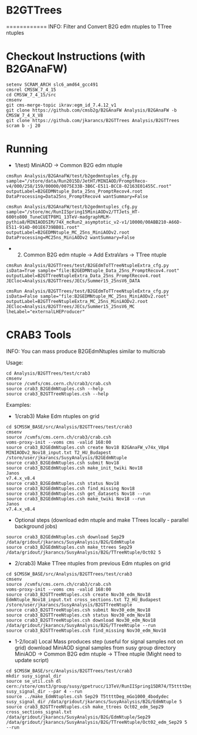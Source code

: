 # B2GTTrees
============
INFO: Filter and Convert B2G edm ntuples to TTree ntuples

Checkout Instructions (with B2GAnaFW)
=====================================

```Shell
setenv SCRAM_ARCH slc6_amd64_gcc491
cmsrel CMSSW_7_4_15
cd CMSSW_7_4_15/src
cmsenv
git cms-merge-topic ikrav:egm_id_7.4.12_v1
git clone https://github.com/cmsb2g/B2GAnaFW Analysis/B2GAnaFW -b CMSSW_7_4_X_V8
git clone https://github.com/jkarancs/B2GTTrees Analysis/B2GTTrees
scram b -j 20
```

Running
=======

   * 1/test) MiniAOD -> Common B2G edm ntuple
```Shell
cmsRun Analysis/B2GAnaFW/test/b2gedmntuples_cfg.py sample="/store/data/Run2015D/JetHT/MINIAOD/PromptReco-v4/000/258/159/00000/0075E33B-3B6C-E511-BCC8-02163E01455C.root" outputLabel=B2GEDMNtuple_Data_25ns_PromptRecov4.root DataProcessing=Data25ns_PromptRecov4 wantSummary=False

cmsRun Analysis/B2GAnaFW/test/b2gedmntuples_cfg.py sample="/store/mc/RunIISpring15MiniAODv2/TTJets_HT-600to800_TuneCUETP8M1_13TeV-madgraphMLM-pythia8/MINIAODSIM/74X_mcRun2_asymptotic_v2-v1/10000/00ABB210-A66D-E511-914D-001E6739BB01.root" outputLabel=B2GEDMNtuple_MC_25ns_MiniAODv2.root DataProcessing=MC25ns_MiniAODv2 wantSummary=False
```

   * 2) Common B2G edm ntuple -> Add ExtraVars -> TTree ntuple
```Shell
cmsRun Analysis/B2GTTrees/test/B2GEdmToTTreeNtupleExtra_cfg.py isData=True sample="file:B2GEDMNtuple_Data_25ns_PromptRecov4.root" outputLabel=B2GTTreeNtupleExtra_Data_25ns_PromptRecov4.root JECloc=Analysis/B2GTTrees/JECs/Summer15_25nsV6_DATA

cmsRun Analysis/B2GTTrees/test/B2GEdmToTTreeNtupleExtra_cfg.py isData=False sample="file:B2GEDMNtuple_MC_25ns_MiniAODv2.root" outputLabel=B2GTTreeNtupleExtra_MC_25ns_MiniAODv2.root JECloc=Analysis/B2GTTrees/JECs/Summer15_25nsV6_MC lheLabel="externalLHEProducer"
```

CRAB3 Tools
==========
INFO: You can mass produce B2GEdmNtuples similar to multicrab

Usage:
```Shell
cd Analysis/B2GTTrees/test/crab3
cmsenv
source /cvmfs/cms.cern.ch/crab3/crab.csh
source crab3_B2GEdmNtuples.csh --help
source crab3_B2GTTreeNtuples.csh --help
```

Examples:
   * 1/crab3) Make Edm ntuples on grid
```Shell
cd $CMSSW_BASE/src/Analysis/B2GTTrees/test/crab3
cmsenv
source /cvmfs/cms.cern.ch/crab3/crab.csh
voms-proxy-init --voms cms -valid 168:00
source crab3_B2GEdmNtuples.csh create Nov18 B2GAnaFW_v74x_V8p4 MINIAODv2_Nov18_input.txt T2_HU_Budapest /store/user/jkarancs/SusyAnalysis/B2GEdmNtuple
source crab3_B2GEdmNtuples.csh submit Nov18
source crab3_B2GEdmNtuples.csh make_init_twiki Nov18
Janos
v7.4.x_v8.4
source crab3_B2GEdmNtuples.csh status Nov18
source crab3_B2GEdmNtuples.csh find_missing Nov18
source crab3_B2GEdmNtuples.csh get_datasets Nov18 --run
source crab3_B2GEdmNtuples.csh make_twiki Nov18 --run
Janos
v7.4.x_v8.4
```

   * Optional steps (download edm ntuple and make TTrees locally - parallel background jobs)

```Shell
source crab3_B2GEdmNtuples.csh download Sep29 /data/gridout/jkarancs/SusyAnalysis/B2G/EdmNtuple
source crab3_B2GEdmNtuples.csh make_ttrees Sep29 /data/gridout/jkarancs/SusyAnalysis/B2G/TTreeNtuple/Oct02 5
```

   * 2/crab3) Make TTree ntuples from previous Edm ntuples on grid
```Shell
cd $CMSSW_BASE/src/Analysis/B2GTTrees/test/crab3
cmsenv
source /cvmfs/cms.cern.ch/crab3/crab.csh
voms-proxy-init --voms cms -valid 168:00
source crab3_B2GTTreeNtuples.csh create Nov30_edm_Nov18 EdmNtuple_Nov18_input.txt cross_sections.txt T2_HU_Budapest /store/user/jkarancs/SusyAnalysis/B2GTTreeNtuple
source crab3_B2GTTreeNtuples.csh submit Nov30_edm_Nov18
source crab3_B2GTTreeNtuples.csh status Nov30_edm_Nov18
source crab3_B2GTTreeNtuples.csh download Nov30_edm_Nov18 /data/gridout/jkarancs/SusyAnalysis/B2G/TTreeNtuple --run
source crab3_B2GTTreeNtuples.csh find_missing Nov30_edm_Nov18
```

   * 1-2/local)  Local Mass produces step (useful for signal samples not on grid)
    download MiniAOD signal samples from susy group directory  
    MiniAOD -> Common B2G edm ntuple -> TTree ntuple
    (Might need to update script)


```Shell
cd $CMSSW_BASE/src/Analysis/B2GTTrees/test/crab3
mkdir susy_signal_dir
source se_util.csh dl cern:/store/cmst3/group/susy/gpetrucc/13TeV/RunIISpring15DR74/T5ttttDeg_mGo1000_mStop300_mCh285_mChi280_23bodydec susy_signal_dir --par 4 --run
source ../make_EdmNtuples.csh Sep29 T5ttttDeg_mGo1000_4bodydec susy_signal_dir /data/gridout/jkarancs/SusyAnalysis/B2G/EdmNtuple 5
source crab3_B2GTTreeNtuples.csh make_ttrees Oct02_edm_Sep29 cross_sections_signal.txt /data/gridout/jkarancs/SusyAnalysis/B2G/EdmNtuple/Sep29 /data/gridout/jkarancs/SusyAnalysis/B2G/TTreeNtuple/Oct02_edm_Sep29 5 --run
```
